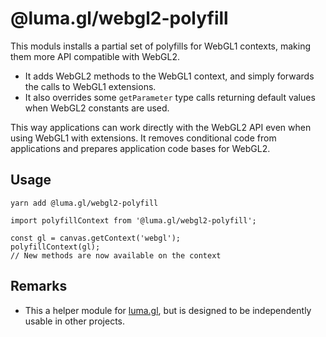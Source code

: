 # @luma.gl/webgl2-polyfill

This moduls installs a partial set of polyfills for WebGL1 contexts, making them more API compatible with WebGL2.

* It adds WebGL2 methods to the WebGL1 context, and simply forwards the calls to WebGL1 extensions.
* It also overrides some `getParameter` type calls returning default values when WebGL2 constants are used.

This way applications can work directly with the WebGL2 API even when using WebGL1 with extensions. It removes conditional code from applications and prepares application code bases for WebGL2.

## Usage

```
yarn add @luma.gl/webgl2-polyfill
```

```
import polyfillContext from '@luma.gl/webgl2-polyfill';

const gl = canvas.getContext('webgl');
polyfillContext(gl);
// New methods are now available on the context
```

## Remarks

* This a helper module for [luma.gl](http://luma.gl), but is designed to be independently usable in other projects.
